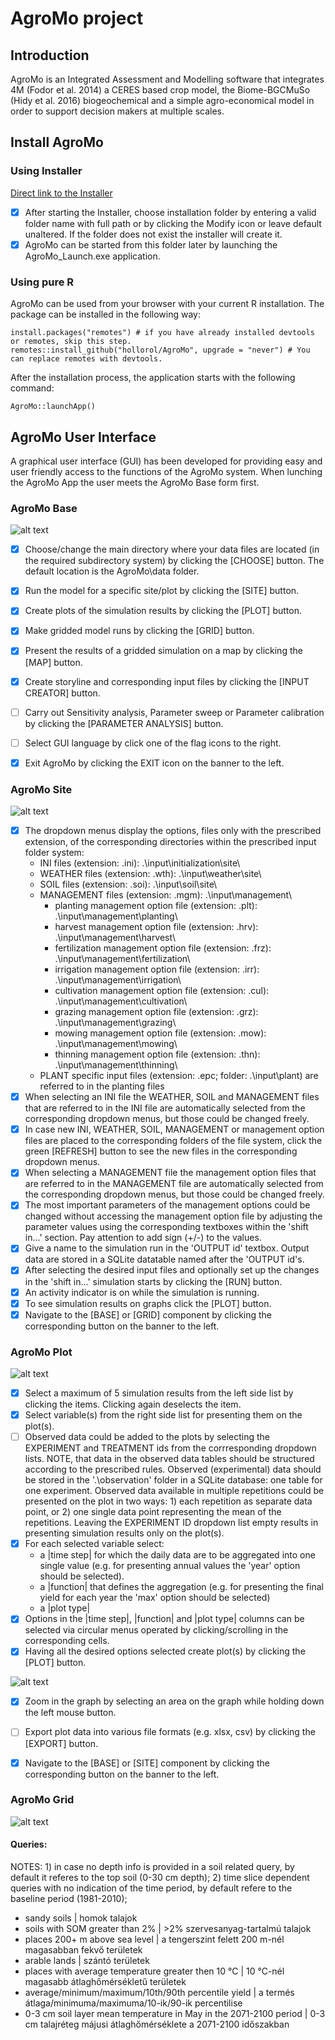 # AgroMo project

## Introduction

AgroMo is an Integrated Assessment and Modelling software that integrates 4M (Fodor et al. 2014) a CERES based crop model, the Biome-BGCMuSo (Hidy et al. 2016) biogeochemical and a simple agro-economical model in order to support decision makers at multiple scales.

## Install AgroMo

### Using Installer

[Direct link to the Installer](https://owncloud.agrar.mta.hu/owncloud/index.php/s/tN5JaGuLsjBrjzv/download)

- [x] After starting the Installer, choose installation folder by entering a valid folder name with full path or by clicking the Modify icon or leave default unaltered. If the folder does not exist the installer will create it.
- [x] AgroMo can be started from this folder later by launching the AgroMo_Launch.exe application.

### Using pure R

AgroMo can be used from your browser with your current R installation. The package can be installed in the following way:
```{r}
install.packages("remotes") # if you have already installed devtools or remotes, skip this step.
remotes::install_github("hollorol/AgroMo", upgrade = "never") # You can replace remotes with devtools.
```
After the installation process, the application starts with the following command:
```{r}
AgroMo::launchApp()
```

## AgroMo User Interface

A graphical user interface (GUI) has been developed for providing easy and user friendly access to the functions of the AgroMo system. When lunching the AgroMo App the user meets the AgroMo Base form first.

### AgroMo Base

![alt text](img/base_gui.png "AgroMo Base")

- [x] Choose/change the main directory where your data files are located (in the required subdirectory system) by clicking the [CHOOSE] button. The default location is the AgroMo\data folder.
- [x] Run the model for a specific site/plot by clicking the [SITE] button.
- [x] Create plots of the simulation results by clicking the [PLOT] button.
- [x] Make gridded model runs by clicking the [GRID] button.
- [x] Present the results of a gridded simulation on a map by clicking the [MAP] button.
- [x] Create storyline and corresponding input files by clicking the [INPUT CREATOR] button.
- [ ] Carry out Sensitivity analysis, Parameter sweep or Parameter calibration by clicking the [PARAMETER ANALYSIS] button. 
- [ ] Select GUI language by click one of the flag icons to the right.
- [x] Exit AgroMo by clicking the EXIT icon on the banner to the left.


### AgroMo Site

![alt text](img/site_gui.png "AgroMo Site")
- [x] The dropdown menus display the options, files only with the prescribed extension, of the corresponding directories within the prescribed input folder system:
  - INI files (extension: .ini): .\input\initialization\site\
  - WEATHER files (extension: .wth): .\input\weather\site\
  - SOIL files (extension: .soi): .\input\soil\site\
  - MANAGEMENT files (extension: .mgm): .\input\management\
     - planting management option file (extension: .plt): .\input\management\planting\
     - harvest management option file (extension: .hrv): .\input\management\harvest\
     - fertilization management option file (extension: .frz): .\input\management\fertilization\
     - irrigation management option file (extension: .irr): .\input\management\irrigation\
     - cultivation management option file (extension: .cul): .\input\management\cultivation\
     - grazing management option file (extension: .grz): .\input\management\grazing\
     - mowing management option file (extension: .mow): .\input\management\mowing\
     - thinning management option file (extension: .thn): .\input\management\thinning\
  - PLANT specific input files (extension: .epc; folder: .\input\plant\) are referred to in the planting files
- [x] When selecting an INI file the WEATHER, SOIL and MANAGEMENT files that are referred to in the INI file are automatically selected from the corresponding dropdown menus, but those could be changed freely.
- [x] In case new INI, WEATHER, SOIL, MANAGEMENT or management option files are placed to the corresponding folders of the file system, click the green [REFRESH] button to see the new files in the corresponding dropdown menus.
- [x] When selecting a MANAGEMENT file the management option files that are referred to in the MANAGEMENT file are automatically selected from the corresponding dropdown menus, but those could be changed freely.
- [x] The most important parameters of the management options could be changed without accessing the management option file by adjusting the parameter values using the corresponding textboxes within the 'shift in...' section. Pay attention to add sign (+/-) to the values.
- [x] Give a name to the simulation run in the 'OUTPUT id' textbox. Output data are stored in a SQLite datatable named after the 'OUTPUT id's.
- [x] After selecting the desired input files and optionally set up the changes in the 'shift in...' simulation starts by clicking the [RUN] button.
- [x] An activity indicator is on while the simulation is running. 
- [x] To see simulation results on graphs click the [PLOT] button.
- [x] Navigate to the [BASE] or [GRID] component by clicking the corresponding button on the banner to the left.

### AgroMo Plot

![alt text](img/plot_gui.png "AgroMo Plot")
- [x] Select a maximum of 5 simulation results from the left side list by clicking the items. Clicking again deselects the item.
- [x] Select variable(s) from the right side list for presenting them on the plot(s).
- [ ] Observed data could be added to the plots by selecting the EXPERIMENT and TREATMENT ids from the corrresponding dropdown lists. NOTE, that data in the observed data tables should be structured according to the prescribed rules. Observed (experimental) data should be stored in the '.\observation\' folder in a SQLite database: one table for one experiment. Observed data available in multiple repetitions could be presented on the plot in two ways: 1) each repetition as separate data point, or 2) one single data point representing the mean of the repetitions. Leaving the EXPERIMENT ID dropdown list empty results in presenting simulation results only on the plot(s).
- [x] For each selected variable select:
  - a |time step| for which the daily data are to be aggregated into one single value (e.g. for presenting annual values the 'year' option should be selected).
  - a |function| that defines the aggregation (e.g. for presenting the final yield for each year the 'max' option should be selected)
  - a |plot type| 
- [x] Options in the |time step|, |function| and |plot type| columns can be selected via circular menus operated by clicking/scrolling in the corresponding cells.
- [x] Having all the desired options selected create plot(s) by clicking the [PLOT] button.

![alt text](img/plotly_graph01.png "AgroMo Graph")

- [x] Zoom in the graph by selecting an area on the graph while holding down the left mouse button.
- [ ] Export plot data into various file formats (e.g. xlsx, csv) by clicking the [EXPORT] button.
- [x] Navigate to the [BASE] or [SITE] component by clicking the corresponding button on the banner to the left.


### AgroMo Grid

![alt text](img/grid_gui.png "AgroMo Grid")

#### Queries:
NOTES: 1) in case no depth info is provided in a soil related query, by default it referes to the top soil (0-30 cm depth); 2) time slice dependent queries with no indication of the time period, by default refere to the baseline period (1981-2010); 
- sandy soils | homok talajok
- soils with SOM greater than 2% | >2% szervesanyag-tartalmú talajok
- places 200+ m above sea level | a tengerszint felett 200 m-nél magasabban fekvő területek
- arable lands | szántó területek
- places with average temperature greater then 10 °C | 10 °C-nél magasabb átlaghőmérsékletű területek
- average/minimum/maximum/10th/90th percentile yield | a termés átlaga/minimuma/maximuma/10-ik/90-ik percentilise
- 0-3 cm soil layer mean temperature in May in the 2071-2100 period | 0-3 cm talajréteg májusi átlaghőmérséklete a 2071-2100 időszakban


  
